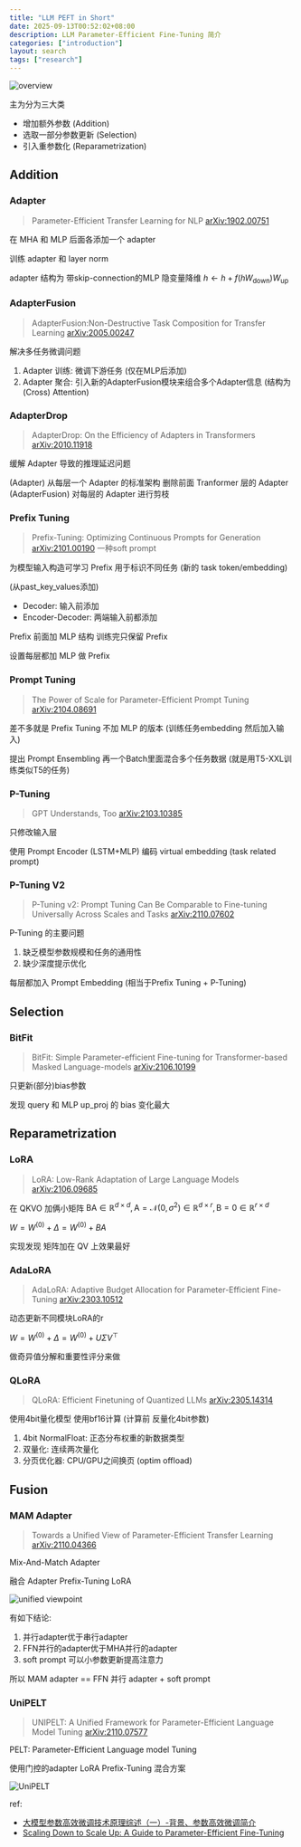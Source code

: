 ```yaml
---
title: "LLM PEFT in Short"
date: 2025-09-13T00:52:02+08:00
description: LLM Parameter-Efficient Fine-Tuning 简介
categories: ["introduction"]
layout: search
tags: ["research"]
---
```


![overview](images/peft/taxonomy.png)

主为分为三大类
- 增加额外参数 (Addition)
- 选取一部分参数更新 (Selection)
- 引入重参数化 (Reparametrization)

## Addition

### Adapter

> Parameter-Efficient Transfer Learning for NLP [arXiv:1902.00751](https://arxiv.org/abs/1902.00751)

在 MHA 和 MLP 后面各添加一个 adapter

训练 adapter 和 layer norm

adapter 结构为 带skip-connection的MLP 隐变量降维 $h \leftarrow h + f(hW_{\text{down}})W_{\text{up}}$

### AdapterFusion

> AdapterFusion:Non-Destructive Task Composition for Transfer Learning [arXiv:2005.00247](https://arxiv.org/abs/2005.00247)

解决多任务微调问题

1. Adapter 训练: 微调下游任务 (仅在MLP后添加)
2. Adapter 聚合: 引入新的AdapterFusion模块来组合多个Adapter信息 (结构为(Cross) Attention)

### AdapterDrop

> AdapterDrop: On the Efficiency of Adapters in Transformers [arXiv:2010.11918](https://arxiv.org/abs/2010.11918)

缓解 Adapter 导致的推理延迟问题

(Adapter) 从每层一个 Adapter 的标准架构 删除前面 Tranformer 层的 Adapter
(AdapterFusion) 对每层的 Adapter 进行剪枝


### Prefix Tuning

> Prefix-Tuning: Optimizing Continuous Prompts for Generation [arXiv:2101.00190](https://arxiv.org/abs/2101.00190) 一种soft prompt

为模型输入构造可学习 Prefix 用于标识不同任务 (新的 task token/embedding)

(从past_key_values添加)
- Decoder: 输入前添加
- Encoder-Decoder: 两端输入前都添加

Prefix 前面加 MLP 结构 训练完只保留 Prefix

设置每层都加 MLP 做 Prefix

### Prompt Tuning

> The Power of Scale for Parameter-Efficient Prompt Tuning [arXiv:2104.08691](https://arxiv.org/abs/2104.08691)

差不多就是 Prefix Tuning 不加 MLP 的版本 (训练任务embedding 然后加入输入)

提出 Prompt Ensembling 再一个Batch里面混合多个任务数据 (就是用T5-XXL训练类似T5的任务)

### P-Tuning

> GPT Understands, Too [arXiv:2103.10385](https://arxiv.org/abs/2103.10385)

只修改输入层

使用 Prompt Encoder (LSTM+MLP) 编码 virtual embedding (task related prompt)


### P-Tuning V2

> P-Tuning v2: Prompt Tuning Can Be Comparable to Fine-tuning Universally Across Scales and Tasks [arXiv:2110.07602](https://arxiv.org/abs/2110.07602)

P-Tuning 的主要问题
1. 缺乏模型参数规模和任务的通用性
2. 缺少深度提示优化

每层都加入 Prompt Embedding (相当于Prefix Tuning + P-Tuning)


## Selection

### BitFit

> BitFit: Simple Parameter-efficient Fine-tuning for Transformer-based Masked Language-models [arXiv:2106.10199](https://arxiv.org/abs/2106.10199)

只更新(部分)bias参数

发现 query 和 MLP up_proj 的 bias 变化最大


## Reparametrization

### LoRA

> LoRA: Low-Rank Adaptation of Large Language Models [arXiv:2106.09685](https://arxiv.org/abs/2106.09685)

在 QKVO 加俩小矩阵 $\text{BA}\in \mathbb{R}^{d\times d}, \text{A}=\mathcal{N}(0, \sigma^2)\in \mathbb{R}^{d\times r}, \text{B}=0\in\mathbb{R}^{r\times d}$

$W = W^{(0)}+ \Delta = W^{(0)}+BA$

实现发现 矩阵加在 QV 上效果最好


### AdaLoRA

> AdaLoRA: Adaptive Budget Allocation for Parameter-Efficient Fine-Tuning [arXiv:2303.10512](https://arxiv.org/abs/2303.10512)

动态更新不同模块LoRA的r

$W = W^{(0)}+ \Delta = W^{(0)}+U\Sigma V^\top$

做奇异值分解和重要性评分来做

### QLoRA

> QLoRA: Efficient Finetuning of Quantized LLMs [arXiv:2305.14314](https://arxiv.org/abs/2305.14314)

使用4bit量化模型 使用bf16计算 (计算前 反量化4bit参数)

1. 4bit NormalFloat: 正态分布权重的新数据类型
2. 双量化: 连续两次量化
3. 分页优化器: CPU/GPU之间换页 (optim offload)


## Fusion

### MAM Adapter

> Towards a Unified View of Parameter-Efficient Transfer Learning [arXiv:2110.04366](https://arxiv.org/abs/2110.04366)

Mix-And-Match Adapter

融合 Adapter Prefix-Tuning LoRA

![unified viewpoint](images/peft/unified.png)

有如下结论:
1. 并行adapter优于串行adapter
2. FFN并行的adapter优于MHA并行的adapter
3. soft prompt 可以小参数更新提高注意力

所以 MAM adapter == FFN 并行 adapter + soft prompt

### UniPELT

> UNIPELT: A Unified Framework for Parameter-Efficient Language Model Tuning [arXiv:2110.07577](https://arxiv.org/abs/2110.07577)

PELT: Parameter-Efficient Language model Tuning

使用门控的adapter LoRA Prefix-Tuning 混合方案

![UniPELT](images/peft/unipelt.png)



ref:
- [大模型参数高效微调技术原理综述（一）-背景、参数高效微调简介](https://zhuanlan.zhihu.com/p/635152813)
- [Scaling Down to Scale Up: A Guide to Parameter-Efficient Fine-Tuning](https://arxiv.org/abs/2303.15647)